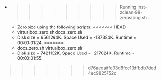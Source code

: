 * >>>>>>>>> Running inst-zclean-98-zerosizing.sh ...
  * Zero size using the following scripts:
<<<<<<< HEAD
  * virtualbox_zero.sh docs_zero.sh
  * Disk size = 6561264K. Space Used = -187384K. Runtime = 00:00:01:24.
=======
  * docs_zero.sh virtualbox_zero.sh
  * Disk size = 7421132K. Space Used = -217024K. Runtime = 00:00:01:55.
>>>>>>> d76aedafffe03d8fcc13dfbdb7ded4ec9825752c
